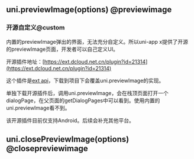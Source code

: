 ## uni.previewImage(options) @previewimage

<!-- UTSAPIJSON.previewImage.description -->

<!-- UTSAPIJSON.previewImage.compatibility -->

<!-- UTSAPIJSON.previewImage.param -->

<!-- UTSAPIJSON.previewImage.returnValue -->

<!-- UTSAPIJSON.previewImage.example -->

<!-- UTSAPIJSON.previewImage.tutorial -->

### 开源自定义@custom
内置的previewImage弹出的界面，无法充分自定义。所以uni-app x提供了开源的previewImage页面，开发者可以自己定义UI。

开源插件地址：[https://ext.dcloud.net.cn/plugin?id=21314](https://ext.dcloud.net.cn/plugin?id=21314)

这个插件是[ext api](https://uniapp.dcloud.net.cn/api/extapi.html)，下载到项目下会覆盖uni.previewImage的实现。

单独下载开源插件后，调用uni.previewImage，会在栈顶页面打开一个dialogPage，在父页面的getDialogPages中可以看到。使用内置的uni.previewImage看不到。

该开源插件目前仅支持Android。后续会补充其他平台。

## uni.closePreviewImage(options) @closepreviewimage

<!-- UTSAPIJSON.closePreviewImage.description -->

<!-- UTSAPIJSON.closePreviewImage.compatibility -->

<!-- UTSAPIJSON.closePreviewImage.param -->

<!-- UTSAPIJSON.closePreviewImage.returnValue -->

<!-- UTSAPIJSON.closePreviewImage.example -->

<!-- UTSAPIJSON.closePreviewImage.tutorial -->

<!-- UTSAPIJSON.general_type.name -->

<!-- UTSAPIJSON.general_type.param -->
